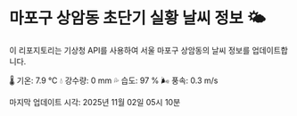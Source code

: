 
# 마포구 상암동 초단기 실황 날씨 정보 🌤️

이 리포지토리는 기상청 API를 사용하여 서울 마포구 상암동의 날씨 정보를 업데이트합니다. 

🌡️ 기온: 7.9 ℃
💧 강수량: 0 mm
💦 습도: 97 %
🌬️ 풍속: 0.3 m/s

마지막 업데이트 시각: 2025년 11월 02일 05시 10분    
